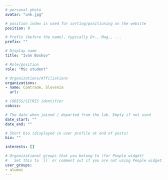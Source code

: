 ```yaml
---
# personal photo
avatar: "unk.jpg"

# position index is used for sorting/positioning on the website
position: 0

# Prefix (before the name), typically Dr., Mag., ...
prefix: ""

# Display name
title: "Ivan Boskov"

# Role/position
role: "MSc student"

# Organizations/Affiliations
organizations:
- name: Comtrade, Slovenia
  url:

# COBISS/SICRIS identifier
cobiss:

# The date when joined / departed from the lab. Empty if not used
date_start: ""
date_end: ""

# Short bio (displayed in user profile at end of posts)
bio: ""

interests: []

# Organizational groups that you belong to (for People widget)
#   Set this to `[]` or comment out if you are not using People widget.
user_groups:
- alumni
---
```


